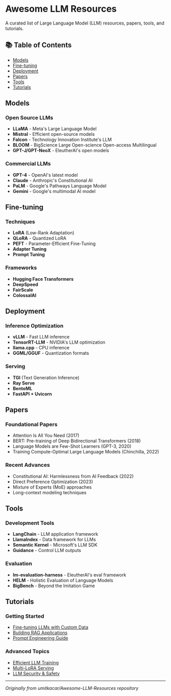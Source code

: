 # Awesome LLM Resources

A curated list of Large Language Model (LLM) resources, papers, tools, and tutorials.

## 📚 Table of Contents
- [Models](#models)
- [Fine-tuning](#fine-tuning)
- [Deployment](#deployment)
- [Papers](#papers)
- [Tools](#tools)
- [Tutorials](#tutorials)

## Models

### Open Source LLMs
- **LLaMA** - Meta's Large Language Model
- **Mistral** - Efficient open-source models
- **Falcon** - Technology Innovation Institute's LLM
- **BLOOM** - BigScience Large Open-science Open-access Multilingual
- **GPT-J/GPT-NeoX** - EleutherAI's open models

### Commercial LLMs
- **GPT-4** - OpenAI's latest model
- **Claude** - Anthropic's Constitutional AI
- **PaLM** - Google's Pathways Language Model
- **Gemini** - Google's multimodal AI model

## Fine-tuning

### Techniques
- **LoRA** (Low-Rank Adaptation)
- **QLoRA** - Quantized LoRA
- **PEFT** - Parameter-Efficient Fine-Tuning
- **Adapter Tuning**
- **Prompt Tuning**

### Frameworks
- **Hugging Face Transformers**
- **DeepSpeed**
- **FairScale**
- **ColossalAI**

## Deployment

### Inference Optimization
- **vLLM** - Fast LLM inference
- **TensorRT-LLM** - NVIDIA's LLM optimization
- **llama.cpp** - CPU inference
- **GGML/GGUF** - Quantization formats

### Serving
- **TGI** (Text Generation Inference)
- **Ray Serve**
- **BentoML**
- **FastAPI + Uvicorn**

## Papers

### Foundational Papers
- Attention Is All You Need (2017)
- BERT: Pre-training of Deep Bidirectional Transformers (2018)
- Language Models are Few-Shot Learners (GPT-3, 2020)
- Training Compute-Optimal Large Language Models (Chinchilla, 2022)

### Recent Advances
- Constitutional AI: Harmlessness from AI Feedback (2022)
- Direct Preference Optimization (2023)
- Mixture of Experts (MoE) approaches
- Long-context modeling techniques

## Tools

### Development Tools
- **LangChain** - LLM application framework
- **LlamaIndex** - Data framework for LLMs
- **Semantic Kernel** - Microsoft's LLM SDK
- **Guidance** - Control LLM outputs

### Evaluation
- **lm-evaluation-harness** - EleutherAI's eval framework
- **HELM** - Holistic Evaluation of Language Models
- **BigBench** - Beyond the Imitation Game

## Tutorials

### Getting Started
- [Fine-tuning LLMs with Custom Data](https://huggingface.co/docs/transformers/training)
- [Building RAG Applications](https://python.langchain.com/docs/use_cases/question_answering/)
- [Prompt Engineering Guide](https://www.promptingguide.ai/)

### Advanced Topics
- [Efficient LLM Training](https://github.com/huggingface/peft)
- [Multi-LoRA Serving](https://github.com/predibase/lorax)
- [LLM Security & Safety](https://github.com/anthropics/constitutional-ai)

---

*Originally from umitkacar/Awesome-LLM-Resources repository*